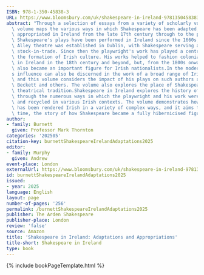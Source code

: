 ```yaml
---
ISBN: 978-1-350-45838-3
URL: https://www.bloomsbury.com/uk/shakespeare-in-ireland-9781350458383/
abstract: "Through a selection of essays from a variety of scholarly voices, this\
  \ volume maps the various ways in which Shakespeare has been adapted, adopted and\
  \ appropriated in Ireland from the late 17th century through to the present day.\
  \ Shakespeare's plays have been performed in Ireland since the 1660s, when Smock\
  \ Alley theatre was established in Dublin, with Shakespeare serving as its essential\
  \ stock-in-trade. Since then the playwright's work has played a central role in\
  \ the formation of Irish culture. His works helped to fashion colonial identity\
  \ in Ireland in the 18th century and beyond, but, from the 1800s onwards, Shakespeare\
  \ also became an important figure for Irish nationalists.In the modern period, Shakespeare\u2019\
  s influence can also be discerned in the work of a broad range of Irish writers,\
  \ and this volume considers the impact of his plays on such authors as Synge, Joyce,\
  \ Beckett and others. The volume also explores the place of Shakespeare in the Irish\
  \ theatrical tradition.Shakespeare in Ireland explores the history of Irish Shakespeare\
  \ through the numerous ways in which the playwright and his work were reconfigured\
  \ and recycled in various Irish contexts. The volume demonstrates how Shakespeare\
  \ has been rendered Irish in a variety of complex ways, and it aims to track, over\
  \ time, the story of how Shakespeare became a fully hibernicised figure."
author:
- family: Burnett
  given: Professor Mark Thornton
categories: '202505'
citation-key: burnettShakespeareIrelandAdaptations2025
editor:
- family: Murphy
  given: Andrew
event-place: London
externalUrl: https://www.bloomsbury.com/uk/shakespeare-in-ireland-9781350458383/
id: burnettShakespeareIrelandAdaptations2025
issued:
- year: 2025
language: English
layout: page
number-of-pages: '256'
permalink: /burnettShakespeareIrelandAdaptations2025
publisher: The Arden Shakespeare
publisher-place: London
review: 'false'
source: Amazon
title: 'Shakespeare in Ireland: Adaptations and Appropriations'
title-short: Shakespeare in Ireland
type: book
---
```

{% include bookPageTemplate.html %}